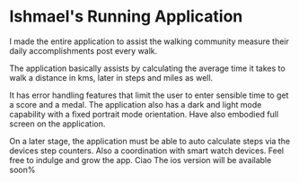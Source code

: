# Ishmael's Running Application
I made the entire application to assist the walking community measure their daily accomplishments post every walk.

The application basically assists by calculating the average time it takes to walk
a distance in kms, later in steps and miles as well.

It has error handling features that limit the user to enter sensible time to get a score and a medal.
The application also has a dark and light mode capability with a fixed portrait mode orientation. 
Have also embodied full screen on the application.

On a later stage, the application must be able to auto calculate steps via the devices step counters.
Also a coordination with smart watch devices.
Feel free to indulge and grow the app. Ciao
The ios version will be available soon%